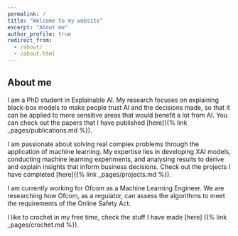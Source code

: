 ```yaml
---
permalink: /
title: "Welcome to my website"
excerpt: "About me"
author_profile: true
redirect_from: 
  - /about/
  - /about.html
---
```


## About me

I am a PhD student in Explainable AI. My research focuses on explaining black-box models to make people trust AI and the 
decisions made, so that it can be applied to more sensitive areas that would benefit a lot from AI. You can check out 
the papers that I have published [here]({% link _pages/publications.md %}). 

I am passionate about solving real complex problems through the application of machine learning. My expertise lies in 
developing XAI models, conducting machine learning experiments, and analysing results to derive and explain insights that 
inform business decisions. Check out the projects I have completed [here]({% link _pages/projects.md %}). 

I am currently working for Ofcom as a Machine Learning Engineer. We are researching how Ofcom, as a regulator, can 
assess the algorithms to meet the requirements of the Online Safety Act. 

I like to crochet in my free time, check the stuff I have made [here] ({% link _pages/crochet.md %}). 
